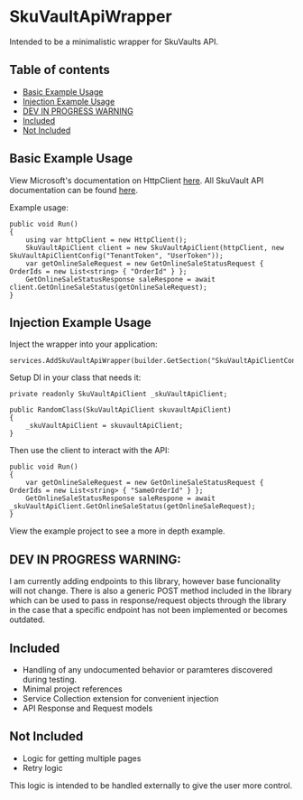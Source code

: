 # SkuVaultApiWrapper
Intended to be a minimalistic wrapper for SkuVaults API.

## Table of contents
* [Basic Example Usage](#basic-example-usage)
* [Injection Example Usage](#injection-example-usage)
* [DEV IN PROGRESS WARNING](#dev-in-progress-warning)
* [Included](#included)
* [Not Included](#not-included)

## Basic Example Usage
View Microsoft's documentation on HttpClient [here](https://docs.microsoft.com/en-us/dotnet/api/system.net.http.httpclient?view=net-6.0). All SkuVault API documentation can be found [here](https://dev.skuvault.com/reference/).

Example usage:
```
public void Run()
{
    using var httpClient = new HttpClient();
    SkuVaultApiClient client = new SkuVaultApiClient(httpClient, new SkuVaultApiClientConfig("TenantToken", "UserToken"));
    var getOnlineSaleRequest = new GetOnlineSaleStatusRequest { OrderIds = new List<string> { "OrderId" } };
    GetOnlineSaleStatusResponse saleRespone = await client.GetOnlineSaleStatus(getOnlineSaleRequest);
}
```

## Injection Example Usage
Inject the wrapper into your application:
```
services.AddSkuVaultApiWrapper(builder.GetSection("SkuVaultApiClientConfig"));
```

Setup DI in your class that needs it:
```
private readonly SkuVaultApiClient _skuVaultApiClient;

public RandomClass(SkuVaultApiClient skuvaultApiClient)
{
    _skuVaultApiClient = skuvaultApiClient;
}
```

Then use the client to interact with the API:
```
public void Run()
{
    var getOnlineSaleRequest = new GetOnlineSaleStatusRequest { OrderIds = new List<string> { "SameOrderId" } };
    GetOnlineSaleStatusResponse saleRespone = await _skuVaultApiClient.GetOnlineSaleStatus(getOnlineSaleRequest);
}
```

View the example project to see a more in depth example.

## DEV IN PROGRESS WARNING:
I am currently adding endpoints to this library, however base funcionality will not change. There is also a generic POST method included in the library which can be used to pass in response/request objects through the library in the case that a specific endpoint has not been implemented or becomes outdated.

## Included
-  Handling of any undocumented behavior or paramteres discovered during testing. 
-  Minimal project references
-  Service Collection extension for convenient injection
-  API Response and Request models

## Not Included
- Logic for getting multiple pages
- Retry logic

This logic is intended to be handled externally to give the user more control.
